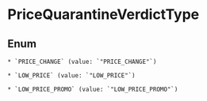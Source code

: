 
# PriceQuarantineVerdictType

## Enum


    * `PRICE_CHANGE` (value: `"PRICE_CHANGE"`)

    * `LOW_PRICE` (value: `"LOW_PRICE"`)

    * `LOW_PRICE_PROMO` (value: `"LOW_PRICE_PROMO"`)



